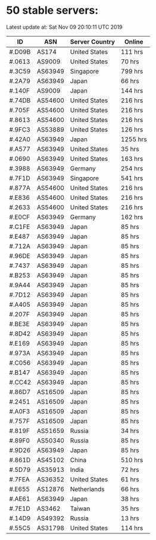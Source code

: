 # 50 stable servers:

Latest update at: Sat Nov 09 20:10:11 UTC 2019

| ID | ASN | Server Country | Online |
| -- | --- | -------------- | ------ |
| #.D09B | AS174 | United States | 111 hrs |
| #.0613 | AS9009 | United States | 70 hrs |
| #.3C59 | AS63949 | Singapore | 799 hrs |
| #.2A79 | AS63949 | Japan | 66 hrs |
| #.140F | AS9009 | Japan | 144 hrs |
| #.74DB | AS54600 | United States | 216 hrs |
| #.705F | AS54600 | United States | 216 hrs |
| #.8613 | AS54600 | United States | 216 hrs |
| #.9FC3 | AS53889 | United States | 126 hrs |
| #.42A0 | AS63949 | Japan | 1255 hrs |
| #.A577 | AS63949 | United States | 35 hrs |
| #.0690 | AS63949 | United States | 163 hrs |
| #.3988 | AS63949 | Germany | 254 hrs |
| #.7F1D | AS63949 | Singapore | 541 hrs |
| #.877A | AS54600 | United States | 216 hrs |
| #.E836 | AS54600 | United States | 216 hrs |
| #.2633 | AS54600 | United States | 216 hrs |
| #.E0CF | AS63949 | Germany | 162 hrs |
| #.C1FE | AS63949 | Japan | 85 hrs |
| #.E487 | AS63949 | Japan | 85 hrs |
| #.712A | AS63949 | Japan | 85 hrs |
| #.96DE | AS63949 | Japan | 85 hrs |
| #.7437 | AS63949 | Japan | 85 hrs |
| #.B253 | AS63949 | Japan | 85 hrs |
| #.9A44 | AS63949 | Japan | 85 hrs |
| #.7D12 | AS63949 | Japan | 85 hrs |
| #.A405 | AS63949 | Japan | 85 hrs |
| #.207F | AS63949 | Japan | 85 hrs |
| #.BE3E | AS63949 | Japan | 85 hrs |
| #.8D42 | AS63949 | Japan | 85 hrs |
| #.E169 | AS63949 | Japan | 85 hrs |
| #.973A | AS63949 | Japan | 85 hrs |
| #.C056 | AS63949 | Japan | 85 hrs |
| #.B147 | AS63949 | Japan | 85 hrs |
| #.CC42 | AS63949 | Japan | 85 hrs |
| #.86D7 | AS16509 | Japan | 85 hrs |
| #.2451 | AS16509 | Japan | 85 hrs |
| #.A0F3 | AS16509 | Japan | 85 hrs |
| #.757F | AS16509 | Japan | 85 hrs |
| #.819F | AS51659 | Russia | 34 hrs |
| #.89F0 | AS50340 | Russia | 85 hrs |
| #.9D26 | AS63949 | Japan | 85 hrs |
| #.861D | AS45102 | China | 510 hrs |
| #.5D79 | AS35913 | India | 72 hrs |
| #.7FEA | AS36352 | United States | 61 hrs |
| #.E655 | AS12876 | Netherlands | 66 hrs |
| #.AE61 | AS63949 | Japan | 38 hrs |
| #.7E1D | AS3462 | Taiwan | 35 hrs |
| #.14D9 | AS49392 | Russia | 13 hrs |
| #.55C5 | AS31798 | United States | 114 hrs |

